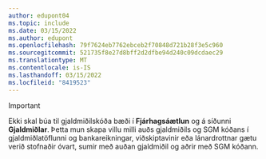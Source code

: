 ```yaml
---
author: edupont04
ms.topic: include
ms.date: 03/15/2022
ms.author: edupont
ms.openlocfilehash: 79f7624eb7762ebceb2f70848d721b28f3e5c960
ms.sourcegitcommit: 521735f8e27d8bff2d2dfbe94d240c09dcdaec29
ms.translationtype: MT
ms.contentlocale: is-IS
ms.lasthandoff: 03/15/2022
ms.locfileid: "8419523"
---
```

> [!Important]
> Ekki skal búa til gjaldmiðilskóða bæði í **Fjárhagsáætlun** og á síðunni **Gjaldmiðlar**. Þetta mun skapa villu milli auðs gjaldmiðils og SGM kóðans í gjaldmiðlatöflunni og bankareikningar, viðskiptavinir eða lánardrottnar gætu verið stofnaðir óvart, sumir með auðan gjaldmiðil og aðrir með SGM kóðann.